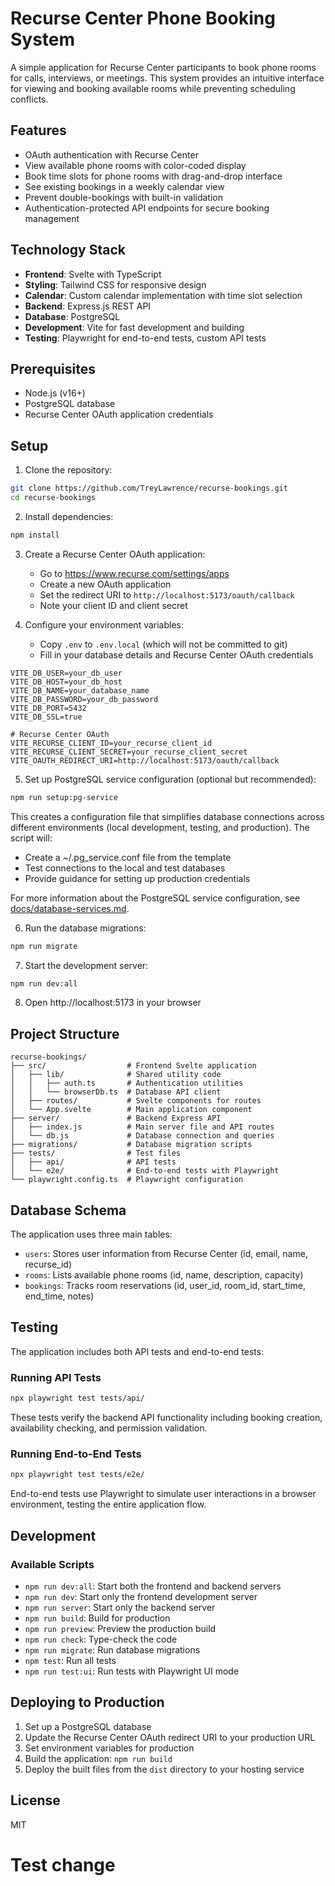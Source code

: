 # Recurse Center Phone Booking System

A simple application for Recurse Center participants to book phone rooms for calls, interviews, or meetings. This system provides an intuitive interface for viewing and booking available rooms while preventing scheduling conflicts.

## Features

- OAuth authentication with Recurse Center
- View available phone rooms with color-coded display
- Book time slots for phone rooms with drag-and-drop interface
- See existing bookings in a weekly calendar view
- Prevent double-bookings with built-in validation
- Authentication-protected API endpoints for secure booking management

## Technology Stack

- **Frontend**: Svelte with TypeScript
- **Styling**: Tailwind CSS for responsive design
- **Calendar**: Custom calendar implementation with time slot selection
- **Backend**: Express.js REST API
- **Database**: PostgreSQL
- **Development**: Vite for fast development and building
- **Testing**: Playwright for end-to-end tests, custom API tests

## Prerequisites

- Node.js (v16+)
- PostgreSQL database
- Recurse Center OAuth application credentials

## Setup

1. Clone the repository:

```bash
git clone https://github.com/TreyLawrence/recurse-bookings.git
cd recurse-bookings
```

2. Install dependencies:

```bash
npm install
```

3. Create a Recurse Center OAuth application:
   - Go to https://www.recurse.com/settings/apps
   - Create a new OAuth application
   - Set the redirect URI to `http://localhost:5173/oauth/callback`
   - Note your client ID and client secret

4. Configure your environment variables:
   - Copy `.env` to `.env.local` (which will not be committed to git)
   - Fill in your database details and Recurse Center OAuth credentials

```
VITE_DB_USER=your_db_user
VITE_DB_HOST=your_db_host
VITE_DB_NAME=your_database_name
VITE_DB_PASSWORD=your_db_password
VITE_DB_PORT=5432
VITE_DB_SSL=true

# Recurse Center OAuth
VITE_RECURSE_CLIENT_ID=your_recurse_client_id
VITE_RECURSE_CLIENT_SECRET=your_recurse_client_secret
VITE_OAUTH_REDIRECT_URI=http://localhost:5173/oauth/callback
```

5. Set up PostgreSQL service configuration (optional but recommended):

```bash
npm run setup:pg-service
```

This creates a configuration file that simplifies database connections across different environments (local development, testing, and production). The script will:
   - Create a ~/.pg_service.conf file from the template
   - Test connections to the local and test databases
   - Provide guidance for setting up production credentials

For more information about the PostgreSQL service configuration, see [docs/database-services.md](docs/database-services.md).

6. Run the database migrations:

```bash
npm run migrate
```

7. Start the development server:

```bash
npm run dev:all
```

8. Open http://localhost:5173 in your browser

## Project Structure

```
recurse-bookings/
├── src/                  # Frontend Svelte application
│   ├── lib/              # Shared utility code
│   │   ├── auth.ts       # Authentication utilities
│   │   └── browserDb.ts  # Database API client
│   ├── routes/           # Svelte components for routes
│   └── App.svelte        # Main application component
├── server/               # Backend Express API
│   ├── index.js          # Main server file and API routes
│   └── db.js             # Database connection and queries
├── migrations/           # Database migration scripts
├── tests/                # Test files
│   ├── api/              # API tests
│   └── e2e/              # End-to-end tests with Playwright
└── playwright.config.ts  # Playwright configuration
```

## Database Schema

The application uses three main tables:

- `users`: Stores user information from Recurse Center (id, email, name, recurse_id)
- `rooms`: Lists available phone rooms (id, name, description, capacity)
- `bookings`: Tracks room reservations (id, user_id, room_id, start_time, end_time, notes)

## Testing

The application includes both API tests and end-to-end tests:

### Running API Tests

```bash
npx playwright test tests/api/
```

These tests verify the backend API functionality including booking creation, availability checking, and permission validation.

### Running End-to-End Tests

```bash
npx playwright test tests/e2e/
```

End-to-end tests use Playwright to simulate user interactions in a browser environment, testing the entire application flow.

## Development

### Available Scripts

- `npm run dev:all`: Start both the frontend and backend servers
- `npm run dev`: Start only the frontend development server
- `npm run server`: Start only the backend server
- `npm run build`: Build for production
- `npm run preview`: Preview the production build
- `npm run check`: Type-check the code
- `npm run migrate`: Run database migrations
- `npm test`: Run all tests
- `npm run test:ui`: Run tests with Playwright UI mode

## Deploying to Production

1. Set up a PostgreSQL database
2. Update the Recurse Center OAuth redirect URI to your production URL
3. Set environment variables for production
4. Build the application: `npm run build`
5. Deploy the built files from the `dist` directory to your hosting service

## License

MIT
# Test change
